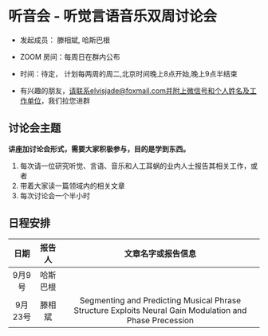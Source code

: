 # 听音会 - 听觉言语音乐双周讨论会 

* 发起成员： 滕相斌, 哈斯巴根

* ZOOM 房间：每周日在群内公布

* 时间：待定， 计划每两周的周二,北京时间晚上8点开始,晚上9点半结束	

* 有兴趣的朋友，请联系elvisjade@foxmail.com并附上微信号和个人姓名及工作单位，我们拉您进群

## 讨论会主题
**讲座加讨论会形式，需要大家积极参与，目的是学到东西。**

1. 每次请一位研究听觉、言语、音乐和人工耳蜗的业内人士报告其相关工作，或者
2. 带着大家读一篇领域内的相关文章
3. 每次讨论会一个半小时

## 日程安排
|日期 | 报告人 | 文章名字或报告信息|
| :---: | :---: | :---: | 
| 9月9号 |  哈斯巴根 |  |  
| 9月23号 | 滕相斌  | Segmenting and Predicting Musical Phrase Structure Exploits Neural Gain Modulation and Phase Precession  |  

